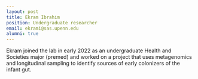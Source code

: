 ```yaml
---
layout: post
title: Ekram Ibrahim
position: Undergraduate researcher
email: ekrami@sas.upenn.edu
alumni: true
---
```


Ekram joined the lab in early 2022 as an undergraduate Health and Societies major (premed) and worked on a project that uses metagenomics and longitudinal sampling to identify sources of early colonizers of the infant gut.